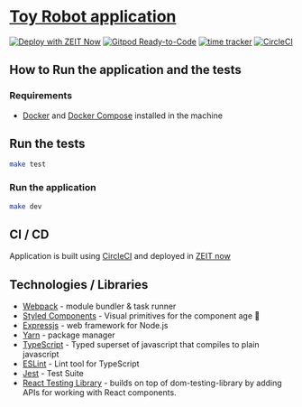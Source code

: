 # [Toy Robot application](https://toy-robot.now.sh/)

[![Deploy with ZEIT Now](https://zeit.co/button)](https://zeit.co/new/project?template=https://github.com/hjemmel/toy-robot)
[![Gitpod Ready-to-Code](https://img.shields.io/badge/Gitpod-Ready--to--Code-blue?logo=gitpod)](https://gitpod.io/#https://github.com/hjemmel/toy-robot)
[![time tracker](https://wakatime.com/badge/github/hjemmel/toy-robot.svg)](https://wakatime.com/badge/github/hjemmel/toy-robot)
[![CircleCI](https://circleci.com/gh/hjemmel/toy-robot.svg?style=svg)](https://circleci.com/gh/hjemmel/toy-robot)

## How to Run the application and the tests

### Requirements

-   [Docker](https://docs.docker.com/install/linux/docker-ce/ubuntu/) and [Docker Compose](https://docs.docker.com/compose/install/) installed in the machine

## Run the tests

```sh
make test
```

### Run the application

```sh
make dev
```

## CI / CD

Application is built using [CircleCI](https://circleci.com/gh/hjemmel/toy-robot/) and deployed in [ZEIT now](https://toy-robot.now.sh/)

## Technologies / Libraries

-   [Webpack](https://webpack.github.io/) - module bundler & task runner
-   [Styled Components](https://github.com/styled-components/styled-components) - Visual primitives for the component age 💅
-   [Expressjs](https://expressjs.com) - web framework for Node.js
-   [Yarn](https://yarnpkg.com/en/) - package manager
-   [TypeScript](https://www.typescriptlang.org) - Typed superset of javascript that compiles to plain javascript
-   [ESLint](https://eslint.org/) - Lint tool for TypeScript
-   [Jest](https://jestjs.io) - Test Suite
-   [React Testing Library](https://testing-library.com/docs/react-testing-library/intro) - builds on top of dom-testing-library by adding APIs for working with React components.
